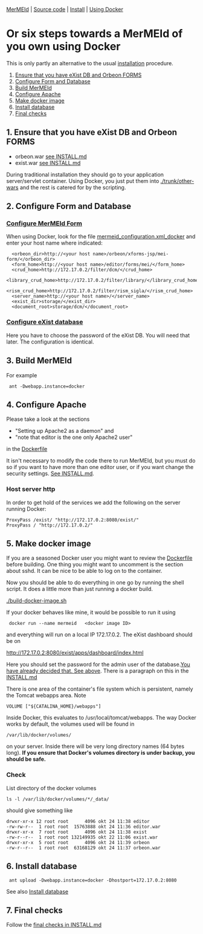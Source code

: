 

[MerMEId](../README.md) | [Source code](./README.md) | [Install](INSTALL.md) | [Using Docker](USING_DOCKER.md)

# Or six steps towards a MerMEId of you own using Docker 

This is only partly an alternative to the usual [installation](INSTALL.md) procedure.

1. [Ensure that you have eXist DB and Orbeon FORMS](#1-ensure-that-you-have-exist-db-and-orbeon-forms)
2. [Configure Form and Database](#2-configure-form-and-database)
3. [Build MerMEId](#3-build-mermeid)
4. [Configure Apache](#4-configure-apache)
5. [Make docker image](#5-make-docker-image)
6. [Install database](#6-install-database)
7. [Final checks](#7-final-checks)

## 1. Ensure that you have eXist DB and Orbeon FORMS

* orbeon.war [see INSTALL.md](INSTALL.md#4-install-orbeon)
* exist.war [see INSTALL.md](INSTALL.md#3-install-exist-db)

During traditional installation they should go to your application
server/servlet container. Using Docker, you just put them into
[./trunk/other-wars](./other-wars) and the rest is catered for by the
scripting.

## 2. Configure Form and Database

### [Configure MerMEId Form](INSTALL.md#5-configure-mermeid-form)

When using Docker, look for the file 
[mermeid_configuration.xml_docker](./local_config/mermeid_configuration.xml_docker) 
and enter your host name where indicated:

```
  <orbeon_dir>http://<your host name>/orbeon/xforms-jsp/mei-form/</orbeon_dir>
  <form_home>http://<your host name>/editor/forms/mei/</form_home>
  <crud_home>http://172.17.0.2/filter/dcm/</crud_home>
  <library_crud_home>http://172.17.0.2/filter/library/</library_crud_home>
  <rism_crud_home>http://172.17.0.2/filter/rism_sigla/</rism_crud_home>
  <server_name>http://<your host name>/</server_name>  
  <exist_dir>storage/</exist_dir>
  <document_root>storage/dcm/</document_root>
```  


### [Configure eXist database](INSTALL.md#6-configure-database)

Here you have to choose the password of the eXist DB. You will need
that later. The configuration is identical. 

## 3. Build MerMEId

For example

```
 ant -Dwebapp.instance=docker

```
## 4. Configure Apache

Please take a look at the sections 

* "Setting up Apache2 as a daemon" and 
* "note that editor is the one only Apache2 user"

in the [Dockerfile](./Dockerfile)

It isn't necessary to modify the code there to run MerMEId, but you
must do so if you want to have more than one editor user, or if you
want change the security settings. [See INSTALL.md](./INSTALL.md#more-httpd).

### Host server http

In order to get hold of the services we add the following on the server running Docker:

```
ProxyPass /exist/ "http://172.17.0.2:8080/exist/"
ProxyPass / "http://172.17.0.2/"

```
    						
## 5. Make docker image

If you are a seasoned Docker user you might want to review the
[Dockerfile](./Dockerfile) before building. One thing you might want
to uncomment is the section about sshd. It can be nice to be able to log
on to the container.

Now you should be able to do everything in one go by running the shell
script. It does a little more than just running a docker build.

[./build-docker-image.sh](./trunk/build-docker-image.sh)
    						
If your docker behaves like mine, it would be possible to run it using

```
 docker run --name mermeid   <docker image ID>

```    						

and everything will run on a local IP 172.17.0.2. The eXist dashboard should be on

http://172.17.0.2:8080/exist/apps/dashboard/index.html

Here you should set the password for the admin user of the
database.[You have already decided that. See
above](#2-configure-form-and-database). There is a paragraph on this in the [INSTALL.md](INSTALL.md#exist-db-password)


There is one area of the container's file system which is persistent,
namely the Tomcat webapps area. Note

```
VOLUME ["${CATALINA_HOME}/webapps"]

```

Inside Docker, this evaluates to /usr/local/tomcat/webapps. The way
Docker works by default, the volumes used will be found in

```
/var/lib/docker/volumes/

``` 

on your server. Inside there will be very long directory names (64
bytes long). **If you ensure that Docker's volumes directory is under backup,
you should be safe.**

### Check

List directory of the docker volumes

```
ls -l /var/lib/docker/volumes/*/_data/ 

```

should give something like

```
drwxr-xr-x 12 root root      4096 okt 24 11:38 editor
-rw-rw-r--  1 root root  15763888 okt 24 11:36 editor.war
drwxr-xr-x  7 root root      4096 okt 24 11:38 exist
-rw-r--r--  1 root root 132149935 okt 22 11:06 exist.war
drwxr-xr-x  5 root root      4096 okt 24 11:39 orbeon
-rw-r--r--  1 root root  63168129 okt 24 11:37 orbeon.war

```

## 6. Install database

```
 ant upload -Dwebapp.instance=docker -Dhostport=172.17.0.2:8080

```

See also [Install database](INSTALL.md#8-install-database)

## 7. Final checks

Follow the [final checks in INSTALL.md](INSTALL.md#final-checks)

